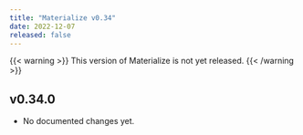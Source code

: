 ```yaml
---
title: "Materialize v0.34"
date: 2022-12-07
released: false
---
```


{{< warning >}}
This version of Materialize is not yet released.
{{< /warning >}}

## v0.34.0

* No documented changes yet.
